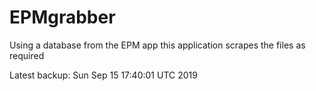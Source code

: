 # EPMgrabber
Using a database from the EPM app this application scrapes the files as required


Latest backup: Sun Sep 15 17:40:01 UTC 2019
